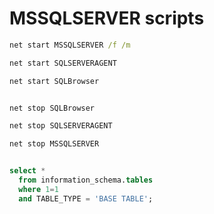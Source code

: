 # MSSQLSERVER scripts

```cmd
net start MSSQLSERVER /f /m

net start SQLSERVERAGENT

net start SQLBrowser

```

```cmd

net stop SQLBrowser

net stop SQLSERVERAGENT

net stop MSSQLSERVER

```

```sql

select * 
  from information_schema.tables
  where 1=1
  and TABLE_TYPE = 'BASE TABLE';

  

```
